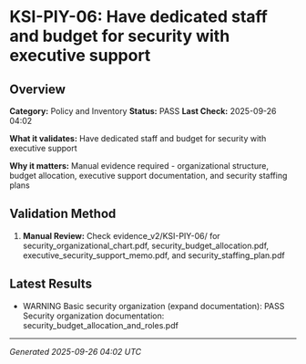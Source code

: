 # KSI-PIY-06: Have dedicated staff and budget for security with executive support

## Overview

**Category:** Policy and Inventory
**Status:** PASS
**Last Check:** 2025-09-26 04:02

**What it validates:** Have dedicated staff and budget for security with executive support

**Why it matters:** Manual evidence required - organizational structure, budget allocation, executive support documentation, and security staffing plans

## Validation Method

1. **Manual Review:** Check evidence_v2/KSI-PIY-06/ for security_organizational_chart.pdf, security_budget_allocation.pdf, executive_security_support_memo.pdf, and security_staffing_plan.pdf

## Latest Results

- WARNING Basic security organization (expand documentation): PASS Security organization documentation: security_budget_allocation_and_roles.pdf

---
*Generated 2025-09-26 04:02 UTC*